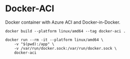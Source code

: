# Docker-ACI 

Docker container with Azure ACI and Docker-in-Docker.

```
docker build --platform linux/amd64 --tag docker-aci .
```

```
docker run --rm -it --platform linux/amd64 \
    -v "$(pwd):/app" \
    -v /var/run/docker.sock:/var/run/docker.sock \
    docker-aci
```


